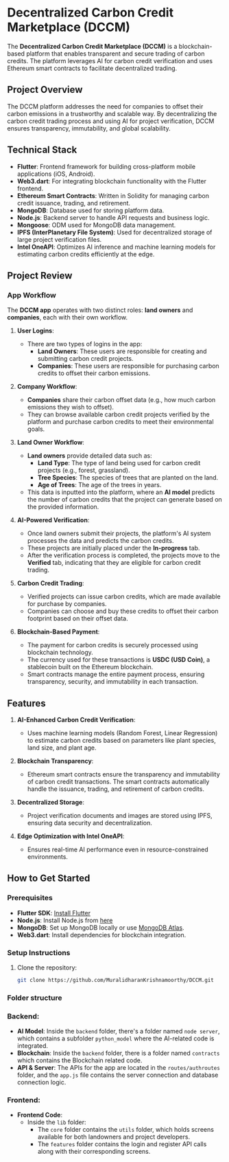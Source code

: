 # Decentralized Carbon Credit Marketplace (DCCM)

The **Decentralized Carbon Credit Marketplace (DCCM)** is a blockchain-based platform that enables transparent and secure trading of carbon credits. The platform leverages AI for carbon credit verification and uses Ethereum smart contracts to facilitate decentralized trading.

## Project Overview

The DCCM platform addresses the need for companies to offset their carbon emissions in a trustworthy and scalable way. By decentralizing the carbon credit trading process and using AI for project verification, DCCM ensures transparency, immutability, and global scalability.

## Technical Stack

- **Flutter**: Frontend framework for building cross-platform mobile applications (iOS, Android).
- **Web3.dart**: For integrating blockchain functionality with the Flutter frontend.
- **Ethereum Smart Contracts**: Written in Solidity for managing carbon credit issuance, trading, and retirement.
- **MongoDB**: Database used for storing platform data.
- **Node.js**: Backend server to handle API requests and business logic.
- **Mongoose**: ODM used for MongoDB data management.
- **IPFS (InterPlanetary File System)**: Used for decentralized storage of large project verification files.
- **Intel OneAPI**: Optimizes AI inference and machine learning models for estimating carbon credits efficiently at the edge.

## Project Review

### App Workflow

The **DCCM app** operates with two distinct roles: **land owners** and **companies**, each with their own workflow.

1. **User Logins**:
   - There are two types of logins in the app: 
     - **Land Owners**: These users are responsible for creating and submitting carbon credit projects.
     - **Companies**: These users are responsible for purchasing carbon credits to offset their carbon emissions.

2. **Company Workflow**:
   - **Companies** share their carbon offset data (e.g., how much carbon emissions they wish to offset).
   - They can browse available carbon credit projects verified by the platform and purchase carbon credits to meet their environmental goals.

3. **Land Owner Workflow**:
   - **Land owners** provide detailed data such as:
     - **Land Type**: The type of land being used for carbon credit projects (e.g., forest, grassland).
     - **Tree Species**: The species of trees that are planted on the land.
     - **Age of Trees**: The age of the trees in years.
   - This data is inputted into the platform, where an **AI model** predicts the number of carbon credits that the project can generate based on the provided information.

4. **AI-Powered Verification**:
   - Once land owners submit their projects, the platform's AI system processes the data and predicts the carbon credits.
   - These projects are initially placed under the **In-progress** tab.
   - After the verification process is completed, the projects move to the **Verified** tab, indicating that they are eligible for carbon credit trading.

5. **Carbon Credit Trading**:
   - Verified projects can issue carbon credits, which are made available for purchase by companies.
   - Companies can choose and buy these credits to offset their carbon footprint based on their offset data.

6. **Blockchain-Based Payment**:
   - The payment for carbon credits is securely processed using blockchain technology.
   - The currency used for these transactions is **USDC (USD Coin)**, a stablecoin built on the Ethereum blockchain.
   - Smart contracts manage the entire payment process, ensuring transparency, security, and immutability in each transaction.

## Features

1. **AI-Enhanced Carbon Credit Verification**: 
   - Uses machine learning models (Random Forest, Linear Regression) to estimate carbon credits based on parameters like plant species, land size, and plant age.

2. **Blockchain Transparency**: 
   - Ethereum smart contracts ensure the transparency and immutability of carbon credit transactions. The smart contracts automatically handle the issuance, trading, and retirement of carbon credits.

3. **Decentralized Storage**: 
   - Project verification documents and images are stored using IPFS, ensuring data security and decentralization.

4. **Edge Optimization with Intel OneAPI**: 
   - Ensures real-time AI performance even in resource-constrained environments.

## How to Get Started

### Prerequisites

- **Flutter SDK**: [Install Flutter](https://docs.flutter.dev/get-started/install)
- **Node.js**: Install Node.js from [here](https://nodejs.org/)
- **MongoDB**: Set up MongoDB locally or use [MongoDB Atlas](https://www.mongodb.com/cloud/atlas).
- **Web3.dart**: Install dependencies for blockchain integration.

### Setup Instructions

1. Clone the repository:
   ```bash
   git clone https://github.com/MuralidharanKrishnamoorthy/DCCM.git

### Folder structure 

### Backend:

- **AI Model**: Inside the `backend` folder, there's a folder named `node server`, which contains a subfolder `python_model` where the AI-related code is integrated.
- **Blockchain**: Inside the `backend` folder, there is a folder named `contracts` which contains the Blockchain related code.
- **API & Server**: The APIs for the app are located in the `routes/authroutes` folder, and the `app.js` file contains the server connection and database connection logic.

### Frontend:

- **Frontend Code**:
  - Inside the `lib` folder:
    - The `core` folder contains the `utils` folder, which holds screens available for both landowners and project developers.
    - The `features` folder contains the login and register API calls along with their corresponding screens.


